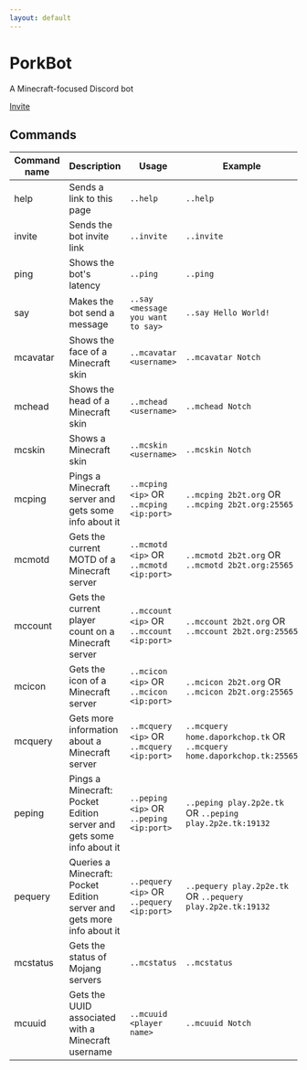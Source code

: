 ```yaml
---
layout: default
---
```


# PorkBot
A Minecraft-focused Discord bot

[Invite](https://discordapp.com/oauth2/authorize?client_id=287894637165936640&scope=bot&permissions=0)

## Commands

| Command name | Description                                                            | Usage                                     | Example                                                                | Note                                                          |
|--------------|------------------------------------------------------------------------|-------------------------------------------|------------------------------------------------------------------------|---------------------------------------------------------------|
| help         | Sends a link to this page                                              | `..help`                                  | `..help`                                                               |                                                               |
| invite       | Sends the bot invite link                                              | `..invite`                                | `..invite`                                                             |                                                               |
| ping         | Shows the bot's latency                                                | `..ping`                                  | `..ping`                                                               |                                                               |
| say          | Makes the bot send a message                                           | `..say <message you want to say>`         | `..say Hello World!`                                                   |                                                               |
| mcavatar     | Shows the face of a Minecraft skin                                     | `..mcavatar <username>`                   | `..mcavatar Notch`                                                     | Also works with UUID instead of username                      |
| mchead       | Shows the head of a Minecraft skin                                     | `..mchead <username>`                     | `..mchead Notch`                                                       | Also works with UUID instead of username                      |
| mcskin       | Shows a Minecraft skin                                                 | `..mcskin <username>`                     | `..mcskin Notch`                                                       | Also works with UUID instead of username                      |
| mcping       | Pings a Minecraft server and gets some info about it                   | `..mcping <ip>` OR `..mcping <ip:port>`   | `..mcping 2b2t.org` OR `..mcping 2b2t.org:25565`                       |                                                               |
| mcmotd       | Gets the current MOTD of a Minecraft server                            | `..mcmotd <ip>` OR `..mcmotd <ip:port>`   | `..mcmotd 2b2t.org` OR `..mcmotd 2b2t.org:25565`                       |                                                               |
| mccount      | Gets the current player count on a Minecraft server                    | `..mccount <ip>` OR `..mccount <ip:port>` | `..mccount 2b2t.org` OR `..mccount 2b2t.org:25565`                     |                                                               |
| mcicon       | Gets the icon of a Minecraft server                                    | `..mcicon <ip>` OR `..mcicon <ip:port>`   | `..mcicon 2b2t.org` OR `..mcicon 2b2t.org:25565`                       |                                                               |
| mcquery      | Gets more information about a Minecraft server                         | `..mcquery <ip>` OR `..mcquery <ip:port>` | `..mcquery home.daporkchop.tk` OR `..mcquery home.daporkchop.tk:25565` | Only works if `enable-query` is `true` in `server.properties` |
| peping       | Pings a Minecraft: Pocket Edition server and gets some info about it   | `..peping <ip>` OR `..peping <ip:port>`   | `..peping play.2p2e.tk` OR `..peping play.2p2e.tk:19132`               |                                                               |
| pequery      | Queries a Minecraft: Pocket Edition server and gets more info about it | `..pequery <ip>` OR `..pequery <ip:port>` | `..pequery play.2p2e.tk` OR `..pequery play.2p2e.tk:19132`             | Only works if `enable-query` is `true` in `server.properties` |
| mcstatus     | Gets the status of Mojang servers                                      | `..mcstatus`                              | `..mcstatus`                                                           |                                                               |
| mcuuid       | Gets the UUID associated with a Minecraft username                     | `..mcuuid <player name>`                  | `..mcuuid Notch`                                                       |                                                               |tch`                                                       |                                                               |
